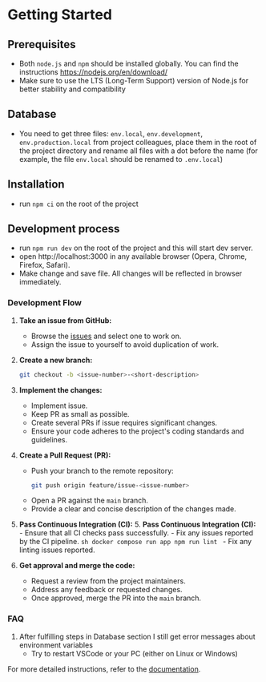 # Getting Started

## Prerequisites

- Both `node.js` and `npm` should be installed globally. You can find the instructions https://nodejs.org/en/download/
- Make sure to use the LTS (Long-Term Support) version of Node.js for better stability and compatibility

## Database

- You need to get three files: `env.local`, `env.development`, `env.production.local` from project colleagues, place them in the root of the project directory and rename all files with a dot before the name (for example, the file `env.local` should be renamed to `.env.local`)

## Installation

- run `npm ci` on the root of the project

## Development process

- run `npm run dev` on the root of the project and this will start dev server.
- open http://localhost:3000 in any available browser (Opera, Chrome, Firefox, Safari).
- Make change and save file. All changes will be reflected in browser immediately.

### Development Flow

1. **Take an issue from GitHub:**

   - Browse the [issues](https://github.com/boarlabsxyz/kavoon/issues) and select one to work on.
   - Assign the issue to yourself to avoid duplication of work.

2. **Create a new branch:**

   ```sh
   git checkout -b <issue-number>-<short-description>
   ```

3. **Implement the changes:**

   - Implement issue.
   - Keep PR as small as possible.
   - Create several PRs if issue requires significant changes.
   - Ensure your code adheres to the project's coding standards and guidelines.

4. **Create a Pull Request (PR):**

   - Push your branch to the remote repository:
     ```sh
     git push origin feature/issue-<issue-number>
     ```
   - Open a PR against the `main` branch.
   - Provide a clear and concise description of the changes made.

5. **Pass Continuous Integration (CI):** 5. **Pass Continuous Integration (CI):** - Ensure that all CI checks pass successfully. - Fix any issues reported by the CI pipeline.
   `sh
docker compose run app npm run lint
` - Fix any linting issues reported.

6. **Get approval and merge the code:**
   - Request a review from the project maintainers.
   - Address any feedback or requested changes.
   - Once approved, merge the PR into the `main` branch.

### **FAQ**
   1. After fulfilling steps in Database section I still get error messages about environment variables
      - Try to restart VSCode or your PC (either on Linux or Windows) 

For more detailed instructions, refer to the [documentation](./docs).
